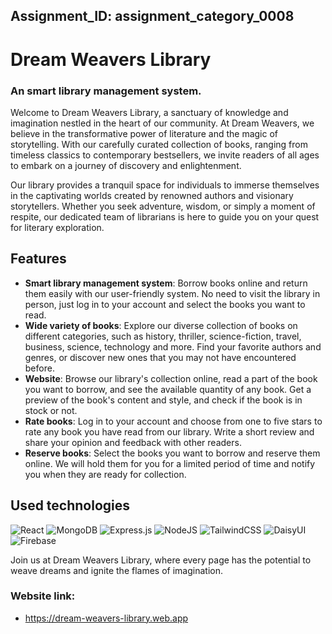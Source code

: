 ## Assignment_ID: assignment_category_0008

# Dream Weavers Library
### An smart library management system.

Welcome to Dream Weavers Library, a sanctuary of knowledge and imagination nestled in the heart of our community. At Dream Weavers, we believe in the transformative power of literature and the magic of storytelling. With our carefully curated collection of books, ranging from timeless classics to contemporary bestsellers, we invite readers of all ages to embark on a journey of discovery and enlightenment.

Our library provides a tranquil space for individuals to immerse themselves in the captivating worlds created by renowned authors and visionary storytellers. Whether you seek adventure, wisdom, or simply a moment of respite, our dedicated team of librarians is here to guide you on your quest for literary exploration.

## Features

- **Smart library management system**: Borrow books online and return them easily with our user-friendly system. No need to visit the library in person, just log in to your account and select the books you want to read.
- **Wide variety of books**: Explore our diverse collection of books on different categories, such as history, thriller, science-fiction, travel, business, science, technology and more. Find your favorite authors and genres, or discover new ones that you may not have encountered before.
- **Website**: Browse our library's collection online, read a part of the book you want to borrow, and see the available quantity of any book. Get a preview of the book's content and style, and check if the book is in stock or not.
- **Rate books**: Log in to your account and choose from one to five stars to rate any book you have read from our library. Write a short review and share your opinion and feedback with other readers.
- **Reserve books**: Select the books you want to borrow and reserve them online. We will hold them for you for a limited period of time and notify you when they are ready for collection.

## Used technologies
![React](https://img.shields.io/badge/react-%2320232a.svg?style=for-the-badge&logo=react&logoColor=%2361DAFB)
![MongoDB](https://img.shields.io/badge/MongoDB-%234ea94b.svg?style=for-the-badge&logo=mongodb&logoColor=white)
![Express.js](https://img.shields.io/badge/express.js-%23404d59.svg?style=for-the-badge&logo=express&logoColor=%2361DAFB)
![NodeJS](https://img.shields.io/badge/node.js-6DA55F?style=for-the-badge&logo=node.js&logoColor=white)
![TailwindCSS](https://img.shields.io/badge/tailwindcss-%2338B2AC.svg?style=for-the-badge&logo=tailwind-css&logoColor=white)
![DaisyUI](https://img.shields.io/badge/daisyui-5A0EF8?style=for-the-badge&logo=daisyui&logoColor=white)
![Firebase](https://img.shields.io/badge/Firebase-039BE5?style=for-the-badge&logo=Firebase&logoColor=white)


Join us at Dream Weavers Library, where every page has the potential to weave dreams and ignite the flames of imagination.

### Website link: 
- https://dream-weavers-library.web.app